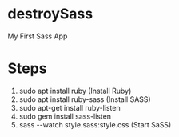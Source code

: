 # destroySass
My First Sass App

# Steps
1.  sudo apt install ruby (Install Ruby)
2.  sudo apt install ruby-sass (Install SASS)
3.  sudo apt-get install ruby-listen
4.  sudo gem install sass-listen
5.  sass --watch style.sass:style.css (Start SaSS)

